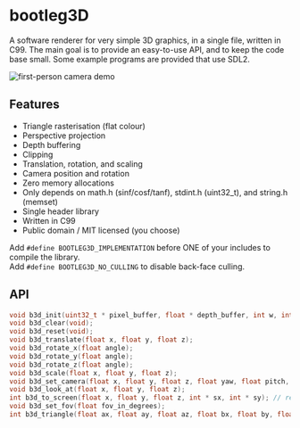 # bootleg3D

A software renderer for very simple 3D graphics, in a single file, written in C99. The main goal is to provide an easy-to-use API, and to keep the code base small. Some example programs are provided that use SDL2.

![first-person camera demo](examples/fps.png)

## Features

+ Triangle rasterisation (flat colour)
+ Perspective projection
+ Depth buffering
+ Clipping
+ Translation, rotation, and scaling
+ Camera position and rotation
+ Zero memory allocations
+ Only depends on math.h (sinf/cosf/tanf), stdint.h (uint32_t), and string.h (memset)
+ Single header library
+ Written in C99
+ Public domain / MIT licensed (you choose)

Add `#define BOOTLEG3D_IMPLEMENTATION` before ONE of your includes to compile the library. \
Add `#define BOOTLEG3D_NO_CULLING` to disable back-face culling.

## API

```C
void b3d_init(uint32_t * pixel_buffer, float * depth_buffer, int w, int h, float fov);
void b3d_clear(void);
void b3d_reset(void);
void b3d_translate(float x, float y, float z);
void b3d_rotate_x(float angle);
void b3d_rotate_y(float angle);
void b3d_rotate_z(float angle);
void b3d_scale(float x, float y, float z);
void b3d_set_camera(float x, float y, float z, float yaw, float pitch, float roll);
void b3d_look_at(float x, float y, float z);
int b3d_to_screen(float x, float y, float z, int * sx, int * sy); // returns 1 if in front of camera
void b3d_set_fov(float fov_in_degrees);
int b3d_triangle(float ax, float ay, float az, float bx, float by, float bz, float cx, float cy, float cz, uint32_t c); // returns 1 if rendered
```
